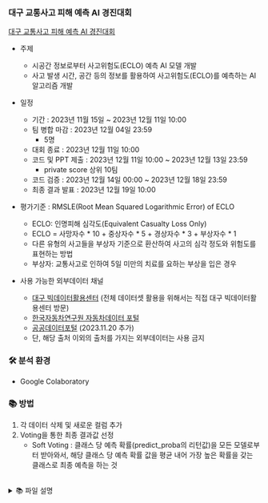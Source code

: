 ### 대구 교통사고 피해 예측 AI 경진대회
[대구 교통사고 피해 예측 AI 경진대회](https://dacon.io/competitions/official/236193/overview/description)

- 주제
    - 시공간 정보로부터 사고위험도(ECLO) 예측 AI 모델 개발
    - 사고 발생 시간, 공간 등의 정보를 활용하여 사고위험도(ECLO)를 예측하는 AI 알고리즘 개발
- 일정
    - 기간 : 2023년 11월 15일 ~ 2023년 12월 11일 10:00
    - 팀 병합 마감 : 2023년 12월 04일 23:59
        - 5명
    - 대회 종료 : 2023년 12월 11일 10:00
    - 코드 및 PPT 제출 : 2023년 12월 11일 10:00 ~ 2023년 12월 13일 23:59
        - private score 상위 10팀
    - 코드 검증 : 2023년 12월 14일 00:00 ~ 2023년 12월 18일 23:59
    - 최종 결과 발표 : 2023년 12월 19일 10:00
- 평가기준 : RMSLE(Root Mean Squared Logarithmic Error) of ECLO
    - ECLO: 인명피해 심각도(Equivalent Casualty Loss Only)
    - ECLO = 사망자수 * 10 + 중상자수 * 5 + 경상자수 * 3 + 부상자수 * 1
    - 다른 유형의 사고들을 부상자 기준으로 환산하여 사고의 심각 정도와 위험도를 표현하는 방법
    - 부상자: 교통사고로 인하여 5일 미만의 치료를 요하는 부상을 입은 경우
    
- 사용 가능한 외부데이터 채널
    - [대구 빅데이터활용센터](https://dipbigdata.kr/) (전체 데이터셋 활용을 위해서는 직접 대구 빅데이터활용센터 방문)
    - [한국자동차연구원 자동차데이터 포털](https://bigdata-car.kr/)
    - [공공데이터포털](https://www.data.go.kr/index.do) (2023.11.20 추가)
    - 단, 해당 출처 이외의 출처를 가지는 외부데이터는 사용 금지

### 🛠 분석 환경
- Google Colaboratory

### 📚 방법
1. 각 데이터 삭제 및 새로운 컬럼 추가
2. Voting을 통한 최종 결과값 선정
    - Soft Voting : 클래스 당 예측 확률(predict_proba의 리턴값)을 모든 모델로부터 받아와서, 해당 클래스 당 예측 확률 값을 평균 내어 가장 높은 확률을 갖는 클래스로 최종 예측을 하는 것

</br>
<details>
<summary>📚 파일 설명</summary>

0. DG_EDA
    - 주소 시, 군, 구 나누기
    - 각 컬럼 value_counts() 확인
    - 날짜, 시간정보 생성
    - 위치 정보 생성 (도시, 구, 군)
    - 도로형태 정보 추출
        > ex) '단일로 - 기타' </br>
        > 도로형태1 : 단일로 </br>
        > 도로형태2 : 기타 

1. DG_Analysis_V0
    - 원본 데이터
        - 결측치 처리
        - EDA 컬럼분류 사용
    - Model
        - Decision Tree Regressor
        - Decision Tree Classifier
    - 부스팅
        - XGBoost
        - Light GBM
        - Catboost
        - RandomForest
    - Encoder
        - Label Encoder

2. DG_Analysis_V1 & DG_Analysis_V2
    - DG_Analysis_V0에서 Voting 적용
    - 부스팅 Parameter 수정
    - kfold 확인

3. DG_Analysis_V3
    - 추가 정보 확인
        - '노면상태'와 '기상상태' 별 사고 발생 건수
        - '노면상태'와 '기상상태' 별 전체 사고 건수
        - 요일 사고 건수
        - 시간대 별 사고 건수
            - 0-6시, 6-12시, 12-18시, 18-24시
        - 주말/평일과 시간대에 따른 사고 발생 비율 계산
    - Encoder
        - OneHotEncoder
    - Model X
    - 부스팅 Parameter 수정
    - Voting

4. DG_Analysis_V4
    - 최종 제출 파일
        - ['기상상태', '사고유형', '연', '월', 'holiday', '동', '도로형태1', '도로형태2', '시간대']
        - Encoder
            - Label Encoder
        - 부스팅
            - XGBoost
            - Light GBM
            - Catboost

</details>
